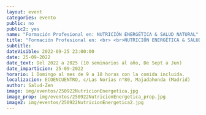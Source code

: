 ```yaml
---
layout: event
categories: evento
public: no
public2: yes
name: "Formación Profesional en: NUTRICIÓN ENERGÉTICA & SALUD NATURAL"
title: "Formación Profesional en: <br> <br>NUTRICIÓN ENERGÉTICA & SALUD NATURAL <br> <br>Enfoque Holístico aunando el punto de vista de la Medicina Natural y Biológica con la Filosofía y Medicina Oriental"
subtitle:
dateVisible: 2022-09-25 23:00:00
date: 25-09-2022
date_text: Del 2022 a 2025 (10 seminarios al año, De Sept a Jun)
date_imparticion: 25-09-2022
horario: 1 Domingo al mes de 9 a 18 horas con la comida incluida.
localizacion: ECOENCUENTRO, c/Las Norias n°80, Majadahonda (Madrid)
author: Salud-Zen
image: img/eventos/250922NutricionEnergetica.jpg
image_prop: img/eventos/250922NutricionEnergetica_prop.jpg
image2: img/eventos/250922NutricionEnergetica2.jpg
---
```

